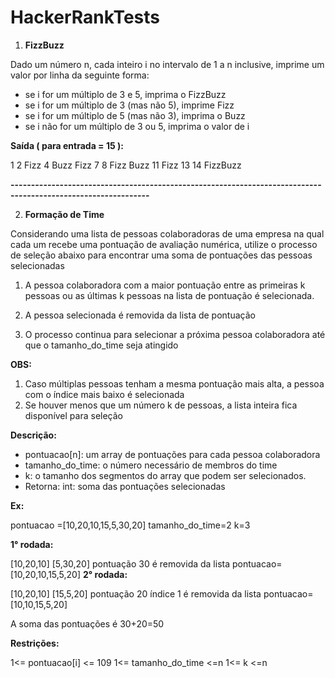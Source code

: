 # HackerRankTests

1. **FizzBuzz**

Dado um número n, cada inteiro i no intervalo de 1 a n inclusive, imprime
um valor por linha da seguinte forma:

- se i for um múltiplo de 3 e 5, imprima o FizzBuzz
- se i for um múltiplo de 3 (mas não 5), imprime Fizz
- se i for um múltiplo de 5 (mas não 3), imprima o Buzz
- se i não for um múltiplo de 3 ou 5, imprima o valor de i

**Saída ( para  entrada = 15 ):**

1
2
Fizz
4
Buzz
Fizz
7
8
Fizz
Buzz
11
Fizz
13
14
FizzBuzz

**--------------------------------------------------------------------------------------------------------------**

2. **Formação de Time**

Considerando uma lista de pessoas colaboradoras de uma empresa
na qual cada um recebe uma pontuação de avaliação numérica, utilize
o processo de seleção abaixo para encontrar uma soma de pontuações
das pessoas selecionadas

1. A pessoa colaboradora com a maior pontuação entre as primeiras k pessoas
   ou as últimas k pessoas na lista de pontuação é selecionada.
2. A pessoa selecionada é removida da lista de pontuação

3. O processo continua para selecionar a próxima pessoa colaboradora
   até que o tamanho_do_time seja atingido

**OBS:**

1. Caso múltiplas pessoas tenham a mesma pontuação mais alta, a pessoa
   com o índice mais baixo é selecionada
2. Se houver menos que um número k de pessoas, a lista inteira fica 
   disponível para seleção

**Descrição:**

- pontuacao[n]: um array de pontuações para cada pessoa colaboradora
- tamanho_do_time: o número necessário de membros do time
- k: o tamanho dos segmentos do array que podem ser selecionados.
- Retorna:
  int: soma das pontuações selecionadas

**Ex:** 

pontuacao =[10,20,10,15,5,30,20]
tamanho_do_time=2
k=3

**1° rodada:** 

[10,20,10] [5,30,20]
pontuação 30 é removida da lista
pontuacao=[10,20,10,15,5,20]
**2° rodada:**

[10,20,10] [15,5,20]
pontuação 20 índice 1 é removida da lista
pontuacao=[10,10,15,5,20]

A soma das pontuações é 30+20=50

**Restrições:**

1<= pontuacao[i] <= 109
1<= tamanho_do_time <=n
1<= k <=n


